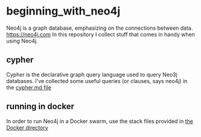 # beginning_with_neo4j

Neo4j is a graph database, emphasizing on the connections between data. https://neo4j.com
In this repository I collect stuff that comes in handy when using Neo4j. 

## cypher
Cypher is the declarative graph query language used to query Neo3j databases.
I've collected some useful queries (or clauses, says neo4j) in the [cypher.md file](./cypher.md)

## running in docker
In order to run Neo4j in a Docker swarm, use the stack files provided in [the Docker directory](./docker/)

